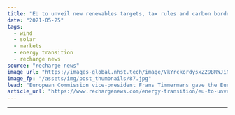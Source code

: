 ```yaml
---
title: "EU to unveil new renewables targets, tax rules and carbon border adjustment this summer"
date: "2021-05-25"
tags: 
  - wind
  - solar
  - markets
  - energy transition
  - recharge news
source: "recharge news"
image_url: "https://images-global.nhst.tech/image/VkYrckordysxZ29BRWJiNXVZdWJRc054aGlyNG5nVE1FL1BpZk1MQldsST0=/nhst/binary/af8c368a9c2339f4abd64e48008346fe"
image_fp: "/assets/img/post_thumbnails/87.jpg"
lead: "European Commission vice-president Frans Timmermans gave the Eurelectric Power Summit a sneak preview of the forthcoming Fit for 55 package"
article_url: "https://www.rechargenews.com/energy-transition/eu-to-unveil-new-renewables-targets-tax-rules-and-carbon-border-adjustment-this-summer/2-1-1015377"
---
```


---

